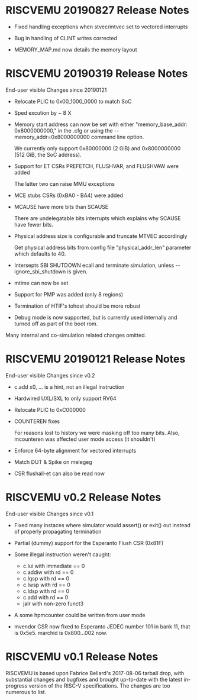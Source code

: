 RISCVEMU 20190827 Release Notes
===============================

  * Fixed handling exceptions when stvec/mtvec set to vectored
    interrupts

  * Bug in handling of CLINT writes corrected

  * MEMORY_MAP.md now details the memory layout


RISCVEMU 20190319 Release Notes
===============================

End-user visible Changes since 20190121

   * Relocate PLIC to 0x00_1000_0000 to match SoC

   * Sped excution by ~ 8 X

   * Memory start address can now be set with either
     "memory_base_addr: 0x8000000000," in the .cfg or using the
     --memory_addr=0x8000000000 command line option.

     We currently only support 0x80000000 (2 GiB) and 0x8000000000
     (512 GiB, the SoC address).

   * Support for ET CSRs PREFETCH, FLUSHVAR, and FLUSHVAW were added

     The latter two can raise MMU exceptions

   * MCE stubs CSRs (0xBA0 - BA4) were added

   * MCAUSE have more bits than SCAUSE

     There are undelegatable bits interrupts which explains why SCAUSE
     have fewer bits.

   * Physical address size is configurable and truncate MTVEC accordingly

     Get physical address bits from config file "physical_addr_len"
     parameter which defaults to 40.

   * Intersepts SBI SHUTDOWN ecall and terminate simulation, unless
     --ignore_sbi_shutdown is given.

   * mtime can now be set

   * Support for PMP was added (only 8 regions)

   * Termination of HTIF's tohost should be more robust

   * Debug mode is now supported, but is currently used internally
     and turned off as part of the boot rom.

Many internal and co-simulation related changes omitted.


RISCVEMU 20190121 Release Notes
===============================

End-user visible Changes since v0.2

   * c.add x0, ... is a hint, not an illegal instruction

   * Hardwired UXL/SXL to only support RV64

   * Relocate PLIC to 0xC000000

   * COUNTEREN fixes

     For reasons lost to history we were masking off too many bits.
     Also, mcounteren was affected user mode access (it shouldn't)

   * Enforce 64-byte alignment for vectored interrupts

   * Match DUT & Spike on melegeg

   * CSR flushall-et can also be read now


RISCVEMU v0.2 Release Notes
===========================

End-user visible Changes since v0.1

   * Fixed many instaces where simulator would assert() or exit() out
     instead of properly propagating termination

   * Partial (dummy) support for the Esperanto Flush CSR (0x81F)

   * Some illegal instruction weren't caught:

       - c.lui with immediate == 0
       - c.addiw with rd == 0
       - c.lqsp with rd == 0
       - c.lwsp with rd == 0
       - c.ldsp with rd == 0
       - c.add with rd == 0
       - jalr with non-zero funct3

   * A some hpmcounter could be written from user mode

   * mvendor CSR now fixed to Esperanto JEDEC number 101 in bank 11, that
     is 0x5e5.  marchid is 0x800...002 now.


RISCVEMU v0.1 Release Notes
===========================

RISCVEMU is based upon Fabrice Bellard's 2017-08-06 tarball drop, with
substantial changes and bugfixes and brought up-to-date with the
latest in-progress version of the RISC-V specifications.  The changes
are too numerous to list.
